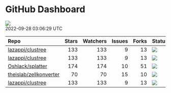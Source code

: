 GitHub Dashboard
================

![](https://github.com/lazappi/gh-dashboard/workflows/Render%20Status/badge.svg)  
2022-09-28 03:06:29 UTC

| Repo                                                                | Stars | Watchers | Issues | Forks | Status                                                                                                                                                   | Commit                                                                                                                                                                     |
| :------------------------------------------------------------------ | ----: | -------: | -----: | ----: | :------------------------------------------------------------------------------------------------------------------------------------------------------- | :------------------------------------------------------------------------------------------------------------------------------------------------------------------------- |
| [lazappi/clustree](https://github.com/lazappi/clustree)             |   133 |      133 |      9 |    13 | [![](https://github.com/lazappi/clustree/workflows/R-CMD-check/badge.svg)](https://github.com/lazappi/clustree/actions/runs/2567418949)                  | <a href="https://github.com/lazappi/clustree/commit/cb0256d419e0bb7129bec917f1ebaeacdf0c2842" title="Merge branch 'master' into develop">cb0256</a>                        |
| [lazappi/clustree](https://github.com/lazappi/clustree)             |   133 |      133 |      9 |    13 | [![](https://github.com/lazappi/clustree/workflows/pkgdown/badge.svg)](https://github.com/lazappi/clustree/actions/runs/2567418946)                      | <a href="https://github.com/lazappi/clustree/commit/cb0256d419e0bb7129bec917f1ebaeacdf0c2842" title="Merge branch 'master' into develop">cb0256</a>                        |
| [Oshlack/splatter](https://github.com/Oshlack/splatter)             |   174 |      174 |     10 |    51 | [![](https://github.com/Oshlack/splatter/workflows/R-CMD-check-bioc/badge.svg)](https://github.com/Oshlack/splatter/actions/runs/2840052661)             | <a href="https://github.com/Oshlack/splatter/commit/d6a5d4cdaef41f4306b72e82a322944d5fb7844d" title="Fix bug in BASiCSSimulate() when spike.means is resampled">d6a5d4</a> |
| [theislab/zellkonverter](https://github.com/theislab/zellkonverter) |    70 |       70 |     15 |    10 | [![](https://github.com/theislab/zellkonverter/workflows/R-CMD-check-bioc/badge.svg)](https://github.com/theislab/zellkonverter/actions/runs/3043754323) | <a href="https://github.com/theislab/zellkonverter/commit/d4c8fb81f7e4a8b65f3dcf4d5d73e827b137f458" title="Merge branch 'RELEASE_3_15'">d4c8fb</a>                         |
| [lazappi/clustree](https://github.com/lazappi/clustree)             |   133 |      133 |      9 |    13 | [![](https://github.com/lazappi/clustree/workflows/test-coverage/badge.svg)](https://github.com/lazappi/clustree/actions/runs/2567418948)                | <a href="https://github.com/lazappi/clustree/commit/cb0256d419e0bb7129bec917f1ebaeacdf0c2842" title="Merge branch 'master' into develop">cb0256</a>                        |
